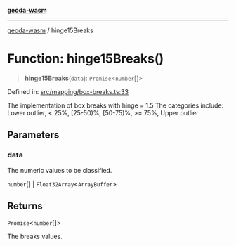 [**geoda-wasm**](../README.md)

***

[geoda-wasm](../globals.md) / hinge15Breaks

# Function: hinge15Breaks()

> **hinge15Breaks**(`data`): `Promise`\<`number`[]\>

Defined in: [src/mapping/box-breaks.ts:33](https://github.com/GeoDaCenter/geoda-lib/blob/0ad3977fd23db605b1dc766f99d329a28ef59f68/src/js/src/mapping/box-breaks.ts#L33)

The implementation of box breaks with hinge = 1.5
The categories include: Lower outlier, < 25%, [25-50)%, [50-75)%, >= 75%, Upper outlier

## Parameters

### data

The numeric values to be classified.

`number`[] | `Float32Array`\<`ArrayBuffer`\>

## Returns

`Promise`\<`number`[]\>

The breaks values.
